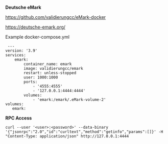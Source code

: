 **Deutsche eMark**

https://github.com/validierungcc/eMark-docker

https://deutsche-emark.org/


Example docker-compose.yml

     ---
    version: '3.9'
    services:
        emark:
            container_name: emark
            image: validierungcc/emark
            restart: unless-stopped
            user: 1000:1000
            ports:
                - '4555:4555'
                - '127.0.0.1:4444:4444'
            volumes:
                - 'emark:/emark/.eMark-volume-2'
    volumes:
       emark:

**RPC Access**

    curl --user '<user>:<password>' --data-binary '{"jsonrpc":"2.0","id":"curltext","method":"getinfo","params":[]}' -H "Content-Type: application/json" http://127.0.0.1:4444
